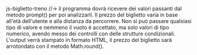 js-biglietto-treno //-> il programma dovrà ricevere dei valori passanti dal metodo prompt() per poi analizzarli. Il prezzo del biglietto varia in base all'età dell'utente e alla distanza da percorrere. Non si può passare qualsiasi tipo di valore e nemmeno il vuoto è accettato, ma solo valori di tipo numerico, avendo messo dei controlli con delle strutture condizionali.
L'output verrà stampato in formato HTML, il prezzo del biglietto sarà arrotondato con il metodo Math.round(). 


